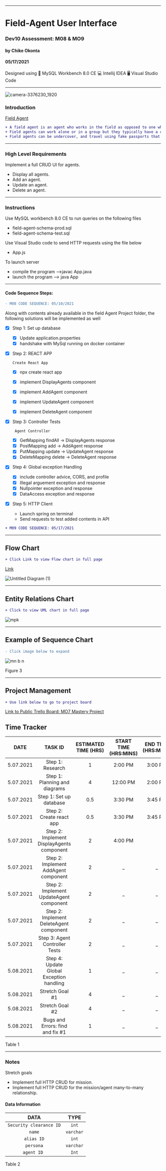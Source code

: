 ____________________________________
# Field-Agent User Interface
### Dev10 Assessment: M08 & MO9
#### by Chike Okonta
#### 05/17/2021

Designed using 
💾 MySQL Workbench 8.0 CE
💻 Intellij IDEA
🖥️ Visual Studio Code

_______________________________________________________
![camera-3376230_1920](https://user-images.githubusercontent.com/40407778/116750233-c003e980-a9c7-11eb-9a87-02f0c625c447.jpg)


### Introduction
[Field Agent](https://en.wikipedia.org/wiki/Field_agent)  
```diff
+ A field agent is an agent who works in the field as opposed to one who operates at the office or headquarters. 
+ Field agents can work alone or in a group but they typically have a case officer who is in charge.
+ Field agents can be undercover, and travel using fake passports that may be under the name of a front organization or shell corporation.
```
___________________________________________________
### High Level Requirements
Implement a full CRUD UI for agents.
- Display all agents.
- Add an agent.
- Update an agent.
- Delete an agent.
___________________________________________________
### Instructions
Use MySQL workbench 8.0 CE to run queries on the following files
- field-agent-schema-prod.sql
- field-agent-schema-test.sql

Use Visual Studio code to send HTTP requests using the file below
- App.js

To launch server
- compile the program -->javac App.java
- launch the program --> java App
_______________________________________________________
#### Code Sequence Steps:
```diff
- M08 CODE SEQUENCE: 05/10/2021
```
Along with contents already available in the field Agent Project folder, the following solutions will be implemented as well
- [X] Step 1: Set up database
     - [X] Update application.properties
     - [X] handshake with MySql running on docker container
      
- [X] Step 2: REACT APP
      
      Create React App
     - [X] npx create react app
     - [X] implement DisplayAgents component
     - [X] implement AddAgent component
     - [X] implement UpdateAgent component
     - [X] implement DeleteAgent component
     
     
- [X] Step 3: Controller Tests

       Agent Controller
     - [X] GetMapping findAll -> DisplayAgents response
     - [X] PostMapping add -> AddAgent response 
     - [X] PutMapping update -> UpdateAgent response
     - [X] DeleteMapping delete -> DeleteAgent response
    
- [X] Step 4: Global exception Handling
     - [X] include controller advice, CORS, and profile
     - [X] Illegal arguement exception and response
     - [X] Nullpointer exception and response
     - [X] DataAccess exception and response
- [X] Step 5: HTTP Client
    - Launch spring on terminal
    - Send requests to test added contents in API

```diff
+ M09 CODE SEQUENCE: 05/17/2021
```
 ______________________________________________________________________
## Flow Chart
 ```diff
 + Click Link to view Flow chart in full page
 ```
 [Link](https://viewer.diagrams.net/?highlight=0000ff&edit=_blank&layers=1&nav=1#R3Vpbe6I4GP41XupDEk5eWmm73W13dp7WmfZqnggpUJFQiKf59ZtAEDCeujNWXG8kX%2FIl5P1OeaMdNJwub1OcBA%2FUI1EHat6yg5wOhFDXIf8SktVaYhUSPw29QqZVgsfwJymEoJTOQo9kUlaIGKURC5Om0KVxTFzWkOE0pYvmsFcaeQ1Bgn2iCB5dHKnS76HHgkKqA1TJ%2FyChH8iVDVt2jLE78VM6i%2BVyHYg0EwyhXnRPcTmV3GcWYI8uaiJ03UHDlFJWPE2XQxIJbEvUvt%2Btvkf3E%2FP2z6%2FZOx5d%2FfX097duMdnNR1TWG0xJzP7z1M9g8Q3q3oOzuH0f%2BfrYXXyZd4FmF5PPcTQjJQ5mxJe5Cvi6pi%2BeSkmW4LiU3YSE2wlqA1%2B8FNRGd3zp0XM5lDfqo2tiddpdC2kZW0kjm%2B8zAfPVK41ZN8tdcMAHAJgs%2BVeuqeV9C2lp0RvTdIqjSrlcZbzincMgnBD%2B%2FWXC1fCB1x6nR23EC%2BelSDN6QOtBTXjnWqPWv0Vl72L7VUcP9yLAIpxl4jvAqTAJj8rQj3Nk%2BJSaQ%2BYiZI%2BccpBlJMumhXEfhJucfhtPQSjeP0npm0gUecpgOIyFkAWkSA4RXYSxz5%2Ff8BznYeFOeIhnR6%2FSFVjQKZ%2F3Qyp55vzgKpjhgeuS7GNqo4wIe93FjLxil2%2FbxNOE98XjLNkDJ2xEDGRkmQcXm0ZcAERUsZROyJBG3B2QE9OYiIgKo2hDxCPAFRAjx6haT5Sv7XTzYFsEISOPiXg35Cx4WeEyOifpa5TnxyD0PBJzWZ5cicg%2FQiubEOYGsiGCtVyWJ95r%2Fca5ButtHEx1MiXyNfk2a2VApr5bQqeEpSLOZW8XlVVNlrkuAGXlWFRVA5pyVFCrGAjKJIllpfLX01f5lj%2FIlLs9%2Ff74%2BrKak5%2F42484%2Bjpc2tf684S%2FlGI24vHiJps0ZQH1aYyj60q6gWo15p7mJhIovhHGVrJS4xmjTT8gy5A9C%2FWeIVsvcjLx7CzrjVXZiPl%2BCyVolO2Xemell7dKxWKDYlcb1fo4C2d0lrpkH4TyxIFTn7A94%2Frb3SMlEWbhvPly2%2Bycqw7SFK9qAxIaxiyrzfyPENS8rr%2FhdLastzc7FJCu71XgD8U7VD633swvuOGWM8CGW1ZOJzwIjzMazRgZpK70MtB0MVx1VE6gROuxbrA7qqENmnhZ5bGvFtRoW1AbJjpRUOsKmoMk6b1lCqb11BzgREinS1%2Bc0nsk7eHYDUR63JptjwJ0t61VQGtwARvxxPCJgBkKYPnhMj9ZbsPt13xxG5wyjvnsxlXHcJRaGcYBSUO2US4r6W83x1IxRcnO7B4wFA8HprEWN2ymmT3rRFbTFKs5YZZEeJXb7ZDVtlmhZrNTAco%2FPdPSgWEhDSGrZD8SXFAmvhq0NuzpFugDjZ8XkNE3tqBsaieC2FQziedJwnV56EJNTc3nRNdS0B0lHuaJpM0A6z0b7QS4r2aGcwKsXi04JCIXDDCyrVYBjAwFxU%2BlD9b%2FgD%2F0O8fxB2hsd5zTEggDbhIIeb7dRSDsPtqrcCICYZ3XEWHdEcGxjtjwQ3Ahfrgjf53WDRVaapp7vVDhvc3xp3HCvlJuDtSYtrBYHuVNtCxNLeSfTGKBerzPy%2FaQ8qigUcQJanH%2F2gZOu%2BNu55ycFgAFv9%2Fsje3isTtMcAE8FkDFUq9h7A2E5nmOqPuxvCwKC9S7Rex5l4gstNp1%2BAfqPeMs569tBXcvszLaRV2Beifp5dx1vLprrffuA1hHdqsAhqr3iqx7tbpz2grv%2FrutdqVdZCooXgAhs1rFyKA0WDt%2FWlSIvgnqXnP4JqE5%2FjSUDKpp9EB0t4WT2drmD4vn52RQ%2FT3Aoe5E%2FFmkDSxs1w3ZOWkYVC%2F5H1aP74eO9pfNxXYZ4gLIGFLJWP5bcDe%2FfOg%2BugGZqpcOn3RAOIBrW04IvFn9KbXI5NU%2Ff9H1vw%3D%3D)
 
![Untitled Diagram (1)](https://user-images.githubusercontent.com/40407778/117492462-3c9e4700-af37-11eb-9fa4-a7750649d9f9.jpg)
______________________________________________________________________
## Entity Relations Chart
 ```diff
 + Click to view UML chart in full page
 ```
![mpk](https://user-images.githubusercontent.com/40407778/116732632-b622bc00-a9b0-11eb-99bc-1383eec13f76.JPG)
______________________________________________________________________
## Example of Sequence Chart
```diff
- Click image below to expand
```
![mn b n](https://user-images.githubusercontent.com/40407778/116732898-faae5780-a9b0-11eb-9e1e-f2493a3e2ebb.JPG)

Figure 3
____________________________________________________________________

## Project Management 
```diff
+ Use link below to go to project board
```
[Link to Public Trello Board: MO7 Mastery Project](https://trello.com/b/UxKWWpzZ/m08-field-agent-ui)

## Time Tracker

|DATE |TASK ID|ESTIMATED TIME (HRS) | START TIME (HRS:MINS)|END TIME (HRS:MINS)| STATUS
|:---:| :---: | :---:               | :---:                |:---:              |:---:
|5.07.2021| Step 1: Research| 1 | 2:00 PM | 3:00 PM | Completed
|5.07.2021| Step 1: Planning and diagrams  | 4 | 12:00 PM | 2:00 PM | Completed
|5.07.2021| Step 1: Set up database | 0.5              | 3:30 PM | 3:45 PM | Completed
|5.07.2021| Step 2: Create react app| 0.5  | 3:30 PM | 3:45 PM | Completed
|5.07.2021| Step 2: Implement DisplayAgents component| 2 | 4:00 PM |  | In progress
|5.07.2021| Step 2: Implement AddAgent component| 2 | _ | _ | Not Started
|5.07.2021| Step 2: Implement UpdateAgent component| 2 | _ | _ | Not Started
|5.07.2021| Step 2: Implement DeleteAgent component| 2 | _ | _ | Not Started
|5.07.2021| Step 3: Agent Controller Tests | 2              | _  | _ | Not Started
|5.08.2021| Step 4: Update Global Exception handling | 1              | _ | _ | Not Started
|5.08.2021| Stretch Goal #1 | 4       | _  | _ | Not Started
|5.08.2021| Stretch Goal #2 | 4      | _  | _ | Not Started
|5.08.2021| Bugs and Errors: find and fix #1 | 1  | _  | _ | Not Started

Table 1
 ________________________________________________________

### Notes
Stretch goals
 - Implement full HTTP CRUD for mission.
 - Implement full HTTP CRUD for the mission/agent many-to-many relationship.

#### Data Information
  
  |DATA| TYPE
  | :---:|:---:
  |`Security clearance ID`| `int`
  | `name` |`varchar`
  | `alias ID` |`int`
  | `persona` |`varchar`
  | `agent ID ` |`Int`

Table 2


